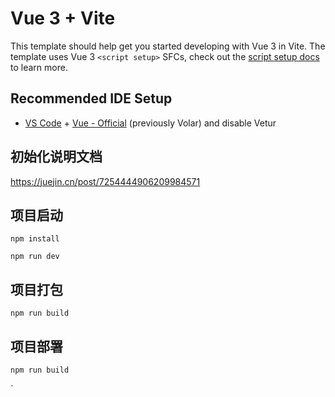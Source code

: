 # Vue 3 + Vite

This template should help get you started developing with Vue 3 in Vite. The template uses Vue 3 `<script setup>` SFCs, check out the [script setup docs](https://v3.vuejs.org/api/sfc-script-setup.html#sfc-script-setup) to learn more.

## Recommended IDE Setup

- [VS Code](https://code.visualstudio.com/) + [Vue - Official](https://marketplace.visualstudio.com/items?itemName=Vue.volar) (previously Volar) and disable Vetur

## 初始化说明文档
https://juejin.cn/post/7254444906209984571

## 项目启动

```
npm install
```

```
npm run dev
```

## 项目打包

```
npm run build
```

## 项目部署

```
npm run build
```
  
`